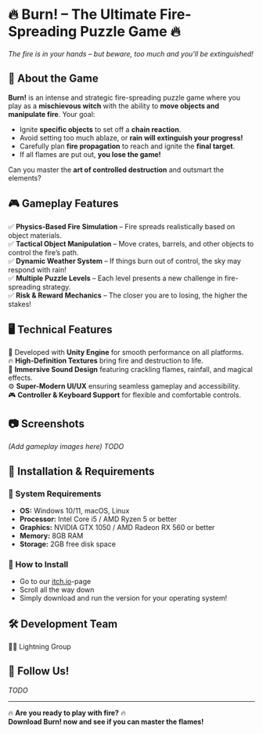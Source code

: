 # 🔥 Burn! – The Ultimate Fire-Spreading Puzzle Game 🔥
*The fire is in your hands – but beware, too much and you'll be extinguished!*

## 🌟 About the Game
**Burn!** is an intense and strategic fire-spreading puzzle game where you play as a **mischievous witch** with the ability to **move objects and manipulate fire**. Your goal:  
- Ignite **specific objects** to set off a **chain reaction**.  
- Avoid setting too much ablaze, or **rain will extinguish your progress!**  
- Carefully plan **fire propagation** to reach and ignite the **final target**.  
- If all flames are put out, **you lose the game!**  

Can you master the **art of controlled destruction** and outsmart the elements?  

## 🎮 Gameplay Features
✅ **Physics-Based Fire Simulation** – Fire spreads realistically based on object materials.  
✅ **Tactical Object Manipulation** – Move crates, barrels, and other objects to control the fire’s path.  
✅ **Dynamic Weather System** – If things burn out of control, the sky may respond with rain!  
✅ **Multiple Puzzle Levels** – Each level presents a new challenge in fire-spreading strategy.  
✅ **Risk & Reward Mechanics** – The closer you are to losing, the higher the stakes!  

## 🖥️ Technical Features
🚀 Developed with **Unity Engine** for smooth performance on all platforms.  
🔥 **High-Definition Textures** bring fire and destruction to life.  
🎵 **Immersive Sound Design** featuring crackling flames, rainfall, and magical effects.  
⚙️ **Super-Modern UI/UX** ensuring seamless gameplay and accessibility.  
🎮 **Controller & Keyboard Support** for flexible and comfortable controls.  

## 📷 Screenshots
*(Add gameplay images here)*
_TODO_ 

## 🚀 Installation & Requirements
### 🔹 System Requirements  
- **OS:** Windows 10/11, macOS, Linux  
- **Processor:** Intel Core i5 / AMD Ryzen 5 or better  
- **Graphics:** NVIDIA GTX 1050 / AMD Radeon RX 560 or better  
- **Memory:** 8GB RAM  
- **Storage:** 2GB free disk space  

### 🔹 How to Install  
- Go to our [itch.io](https://lightninggroup.itch.io/burn)-page
- Scroll all the way down
- Simply download and run the version for your operating system!

## 🛠️ Development Team  
👨‍💻 Lightning Group

## 📢 Follow Us!  
_TODO_ 

---

🔥 **Are you ready to play with fire?** 🔥  
**Download Burn! now and see if you can master the flames!**  
